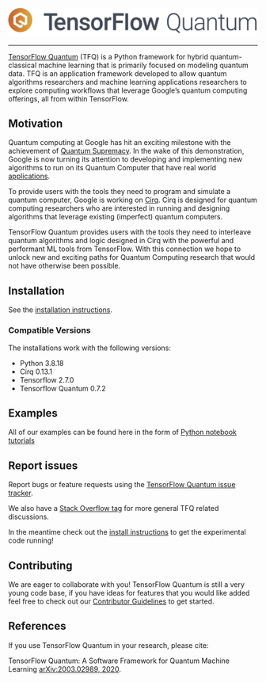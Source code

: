 ![TensorFlow Quantum](./docs/images/logo/tf_quantum_circle.jpg)

---

[TensorFlow Quantum](https://www.tensorflow.org/quantum) (TFQ) is a Python
framework for hybrid quantum-classical machine learning that is primarily
focused on modeling quantum data. TFQ is an application framework developed to
allow quantum algorithms researchers and machine learning applications
researchers to explore computing workflows that leverage Google’s quantum
computing offerings, all from within TensorFlow.


## Motivation

Quantum computing at Google has hit an exciting milestone with the achievement
of [Quantum Supremacy](https://www.nature.com/articles/s41586-019-1666-5).
In the wake of this demonstration, Google is now turning its attention to
developing and implementing new algorithms to run on its Quantum Computer
that have real world [applications](https://ai.googleblog.com/2019/10/quantum-supremacy-using-programmable.html).

To provide users with the tools they need to program and simulate a quantum
computer, Google is working on [Cirq](https://github.com/quantumlib/Cirq). Cirq
is designed for quantum computing researchers who are interested in running and
designing algorithms that leverage existing (imperfect) quantum computers.

TensorFlow Quantum provides users with the tools they need to interleave quantum
algorithms and logic designed in Cirq with the powerful and performant ML tools
from TensorFlow. With this connection we hope to unlock new and exciting paths
for Quantum Computing research that would not have otherwise been possible.


## Installation

See the [installation instructions](https://github.com/tensorflow/quantum/blob/master/docs/install.md).

### Compatible Versions
The installations work with the following versions:
- Python 3.8.18
- Cirq 0.13.1
- Tensorflow 2.7.0
- Tensorflow Quantum 0.7.2


## Examples

All of our examples can be found here in the form of
[Python notebook tutorials](https://github.com/tensorflow/quantum/tree/master/docs/tutorials)


## Report issues

Report bugs or feature requests using the
[TensorFlow Quantum issue tracker](https://github.com/tensorflow/quantum/issues).

We also have a [Stack Overflow tag](https://stackoverflow.com/questions/tagged/tensorflow-quantum)
for more general TFQ related discussions.

In the meantime check out the [install instructions](./docs/install.md) to get
the experimental code running!


## Contributing

We are eager to collaborate with you! TensorFlow Quantum is still a very young code base,
if you have ideas for features that you would like added feel free to check out our
[Contributor Guidelines](https://github.com/tensorflow/quantum/blob/master/CONTRIBUTING.md)
to get started.


## References

If you use TensorFlow Quantum in your research, please cite:

TensorFlow Quantum: A Software Framework for Quantum Machine Learning
[arXiv:2003.02989, 2020](https://arxiv.org/abs/2003.02989).
